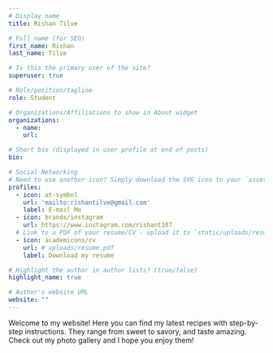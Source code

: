 ```yaml
---
# Display name
title: Rishan Tilve

# Full name (for SEO)
first_name: Rishan
last_name: Tilve

# Is this the primary user of the site?
superuser: true

# Role/position/tagline
role: Student

# Organizations/Affiliations to show in About widget
organizations:
  - name: 
    url: 

# Short bio (displayed in user profile at end of posts)
bio:  

# Social Networking
# Need to use another icon? Simply download the SVG icon to your `assets/media/icons/` folder.
profiles:
  - icon: at-symbol
    url: 'mailto:rishantilve@gmail.com'
    label: E-mail Me
  - icon: brands/instagram
    url: https://www.instagram.com/rishant107
  # Link to a PDF of your resume/CV - upload it to `static/uploads/resume.pdf`
  - icon: academicons/cv
    url: # uploads/resume.pdf
    label: Download my resume

# Highlight the author in author lists? (true/false)
highlight_name: true

# Author's website URL
website: ""
---
```


Welcome to my website! Here you can find my latest recipes with step-by-step instructions. They range from sweet to savory, and taste amazing. Check out my photo gallery and I hope you enjoy them!
